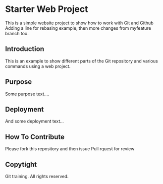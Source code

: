 # Starter Web Project

This is a simple website project to show how to work with Git and Github
Adding a line for rebasing example, then more changes from myfeature branch too.

## Introduction

This is an example to show different parts of the Git repository
and various commands using a web project.

## Purpose

Some purpose text....

## Deployment

And some deployment text...

## How To Contribute
Please fork this repository and then issue Pull rquest for review

## Copytight
Git training. All rights reserved. 
